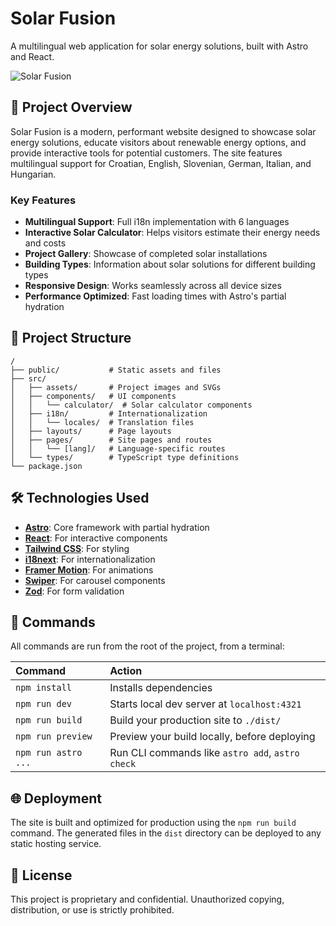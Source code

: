 # Solar Fusion

A multilingual web application for solar energy solutions, built with Astro and React.

![Solar Fusion](https://github.com/withastro/astro/assets/2244813/a0a5533c-a856-4198-8470-2d67b1d7c554)

## 🚀 Project Overview

Solar Fusion is a modern, performant website designed to showcase solar energy solutions, educate visitors about renewable energy options, and provide interactive tools for potential customers. The site features multilingual support for Croatian, English, Slovenian, German, Italian, and Hungarian.

### Key Features

- **Multilingual Support**: Full i18n implementation with 6 languages
- **Interactive Solar Calculator**: Helps visitors estimate their energy needs and costs
- **Project Gallery**: Showcase of completed solar installations
- **Building Types**: Information about solar solutions for different building types
- **Responsive Design**: Works seamlessly across all device sizes
- **Performance Optimized**: Fast loading times with Astro's partial hydration

## 📂 Project Structure

```text
/
├── public/           # Static assets and files
├── src/
│   ├── assets/       # Project images and SVGs
│   ├── components/   # UI components
│   │   └── calculator/  # Solar calculator components
│   ├── i18n/         # Internationalization
│   │   └── locales/  # Translation files
│   ├── layouts/      # Page layouts
│   ├── pages/        # Site pages and routes
│   │   └── [lang]/   # Language-specific routes
│   └── types/        # TypeScript type definitions
└── package.json
```

## 🛠️ Technologies Used

- **[Astro](https://astro.build/)**: Core framework with partial hydration
- **[React](https://reactjs.org/)**: For interactive components
- **[Tailwind CSS](https://tailwindcss.com/)**: For styling
- **[i18next](https://www.i18next.com/)**: For internationalization
- **[Framer Motion](https://www.framer.com/motion/)**: For animations
- **[Swiper](https://swiperjs.com/)**: For carousel components
- **[Zod](https://github.com/colinhacks/zod)**: For form validation

## 🧞 Commands

All commands are run from the root of the project, from a terminal:

| Command                   | Action                                           |
| :------------------------ | :----------------------------------------------- |
| `npm install`             | Installs dependencies                            |
| `npm run dev`             | Starts local dev server at `localhost:4321`      |
| `npm run build`           | Build your production site to `./dist/`          |
| `npm run preview`         | Preview your build locally, before deploying     |
| `npm run astro ...`       | Run CLI commands like `astro add`, `astro check` |

## 🌐 Deployment

The site is built and optimized for production using the `npm run build` command. The generated files in the `dist` directory can be deployed to any static hosting service.

## 📝 License

This project is proprietary and confidential. Unauthorized copying, distribution, or use is strictly prohibited.
